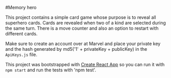 #Memory hero

This project contains a simple card game whose purpose is to reveal all superhero cards. 
Cards are revealed when two of a kind are selected during the same turn. There is a move counter and also an option to restart with different cards.

Make sure to create an account over at Marvel and place your private key and the hash generated by md5('1' + privateKey + publicKey) in the `ApiKeys.js` file.	

This project was bootstrapped with [Create React App](https://github.com/facebook/create-react-app) so you can run it with `npm start` and run the tests with 'npm test'.
